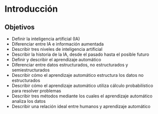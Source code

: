 # Introducción

## Objetivos

- Definir la inteligencia artificial (IA)
- Diferenciar entre IA e información aumentada
- Describir tres niveles de inteligencia artificial
- Describir la historia de la IA, desde el pasado hasta el posible futuro
- Definir y describir el aprendizaje automático
- Diferenciar entre datos estructurados, no estructurados y semiestructurados
- Describir cómo el aprendizaje automático estructura los datos no estructurados
- Describir cómo el aprendizaje automático utiliza cálculo probabilístico para resolver problemas
- Describir tres métodos mediante los cuales el aprendizaje automático analiza los datos
- Describir una relación ideal entre humanos y aprendizaje automático
